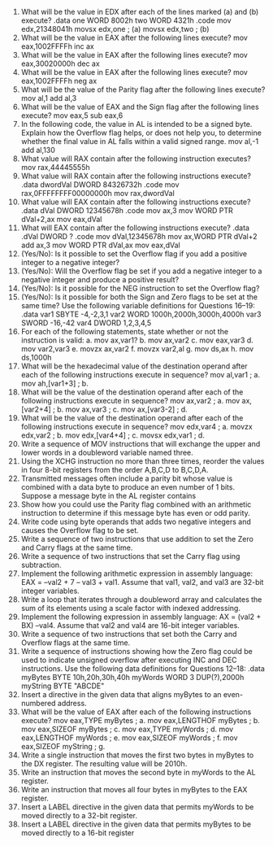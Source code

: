 1. What will be the value in EDX after each of the lines marked (a) and (b) execute?
.data
one WORD 8002h
two WORD 4321h
.code
mov edx,21348041h
movsx edx,one ; (a)
movsx edx,two ; (b)
2. What will be the value in EAX after the following lines execute?
mov eax,1002FFFFh
inc ax
3. What will be the value in EAX after the following lines execute?
mov eax,30020000h
dec ax
4. What will be the value in EAX after the following lines execute?
mov eax,1002FFFFh
neg ax
5. What will be the value of the Parity flag after the following lines execute?
mov al,1
add al,3
6. What will be the value of EAX and the Sign flag after the following lines execute?
mov eax,5
sub eax,6
7. In the following code, the value in AL is intended to be a signed byte. Explain how the
Overflow flag helps, or does not help you, to determine whether the final value in AL falls
within a valid signed range.
mov al,-1
add al,130
8. What value will RAX contain after the following instruction executes?
mov rax,44445555h
9. What value will RAX contain after the following instructions execute?
.data
dwordVal DWORD 84326732h
.code
mov rax,0FFFFFFFF00000000h
mov rax,dwordVal
10. What value will EAX contain after the following instructions execute?
.data
dVal DWORD 12345678h
.code
mov ax,3
mov WORD PTR dVal+2,ax
mov eax,dVal
11. What will EAX contain after the following instructions execute?
.data
.dVal DWORD ?
.code
mov dVal,12345678h
mov ax,WORD PTR dVal+2
add ax,3
mov WORD PTR dVal,ax
mov eax,dVal
12. (Yes/No): Is it possible to set the Overflow flag if you add a positive integer to a negative
integer?
13. (Yes/No): Will the Overflow flag be set if you add a negative integer to a negative integer
and produce a positive result?
14. (Yes/No): Is it possible for the NEG instruction to set the Overflow flag?
15. (Yes/No): Is it possible for both the Sign and Zero flags to be set at the same time?
Use the following variable definitions for Questions 16–19:
.data
var1 SBYTE -4,-2,3,1
var2 WORD 1000h,2000h,3000h,4000h
var3 SWORD -16,-42
var4 DWORD 1,2,3,4,5
16. For each of the following statements, state whether or not the instruction is valid:
a. mov ax,var1?
b. mov ax,var2
c. mov eax,var3
d. mov var2,var3
e. movzx ax,var2
f. movzx var2,al
g. mov ds,ax
h. mov ds,1000h
17. What will be the hexadecimal value of the destination operand after each of the following
instructions execute in sequence?
mov al,var1 ; a.
mov ah,[var1+3] ; b.
18. What will be the value of the destination operand after each of the following instructions
execute in sequence?
mov ax,var2 ; a.
mov ax,[var2+4] ; b.
mov ax,var3 ; c.
mov ax,[var3-2] ; d.
19. What will be the value of the destination operand after each of the following instructions
execute in sequence?
mov edx,var4 ; a.
movzx edx,var2 ; b.
mov edx,[var4+4] ; c.
movsx edx,var1 ; d.
1. Write a sequence of MOV instructions that will exchange the upper and lower words in a
doubleword variable named three.
2. Using the XCHG instruction no more than three times, reorder the values in four 8-bit registers from the order A,B,C,D to B,C,D,A.
3. Transmitted messages often include a parity bit whose value is combined with a data byte to
produce an even number of 1 bits. Suppose a message byte in the AL register contains
01110101. Show how you could use the Parity flag combined with an arithmetic instruction
to determine if this message byte has even or odd parity.
4. Write code using byte operands that adds two negative integers and causes the Overflow
flag to be set.
5. Write a sequence of two instructions that use addition to set the Zero and Carry flags at the
same time.
6. Write a sequence of two instructions that set the Carry flag using subtraction.
7. Implement the following arithmetic expression in assembly language: EAX = –val2 + 7 –
val3 + val1. Assume that val1, val2, and val3 are 32-bit integer variables.
8. Write a loop that iterates through a doubleword array and calculates the sum of its elements
using a scale factor with indexed addressing.
9. Implement the following expression in assembly language: AX = (val2 + BX) –val4.
Assume that val2 and val4 are 16-bit integer variables.
10. Write a sequence of two instructions that set both the Carry and Overflow flags at the same time.
11. Write a sequence of instructions showing how the Zero flag could be used to indicate
unsigned overflow after executing INC and DEC instructions.
Use the following data definitions for Questions 12–18:
.data
myBytes BYTE 10h,20h,30h,40h
myWords WORD 3 DUP(?),2000h
myString BYTE "ABCDE"
12. Insert a directive in the given data that aligns myBytes to an even-numbered address.
13. What will be the value of EAX after each of the following instructions execute?
mov eax,TYPE myBytes ; a.
mov eax,LENGTHOF myBytes ; b.
mov eax,SIZEOF myBytes ; c.
mov eax,TYPE myWords ; d.
mov eax,LENGTHOF myWords ; e.
mov eax,SIZEOF myWords ; f.
mov eax,SIZEOF myString ; g.
14. Write a single instruction that moves the first two bytes in myBytes to the DX register. The
resulting value will be 2010h.
15. Write an instruction that moves the second byte in myWords to the AL register.
16. Write an instruction that moves all four bytes in myBytes to the EAX register.
17. Insert a LABEL directive in the given data that permits myWords to be moved directly to a
32-bit register.
18. Insert a LABEL directive in the given data that permits myBytes to be moved directly to a
16-bit register

